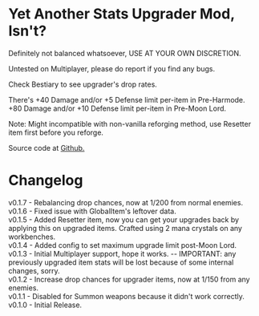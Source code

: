 # Yet Another Stats Upgrader Mod, Isn't?
Definitely not balanced whatsoever, USE AT YOUR OWN DISCRETION.  

Untested on Multiplayer, please do report if you find any bugs.  

Check Bestiary to see upgrader's drop rates.  

There's +40 Damage and/or +5 Defense limit per-item in Pre-Harmode.  
+80 Damage and/or +10 Defense limit per-item in Pre-Moon Lord.  

Note: Might incompatible with non-vanilla reforging method, use Resetter item first before you reforge.  

Source code at [Github.](https://github.com/atusmk2/yasumi/)

Changelog
=========
v0.1.7 - Rebalancing drop chances, now at 1/200 from normal enemies.  
v0.1.6 - Fixed issue with GlobalItem's leftover data.  
v0.1.5 - Added Resetter item, now you can get your upgrades back by applying this on upgraded items. Crafted using 2 mana crystals on any workbenches.  
v0.1.4 - Added config to set maximum upgrade limit post-Moon Lord.  
v0.1.3 - Initial Multiplayer support, hope it works. -- IMPORTANT: any previously upgraded item stats will be lost because of some internal changes, sorry.  
v0.1.2 - Increase drop chances for upgrader items, now at 1/150 from any enemies.  
v0.1.1 - Disabled for Summon weapons because it didn't work correctly.  
v0.1.0 - Initial Release.  